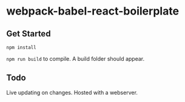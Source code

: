 # webpack-babel-react-boilerplate

## Get Started
`npm install`

`npm run build` to compile. A build folder should appear.

## Todo
Live updating on changes. Hosted with a webserver.
